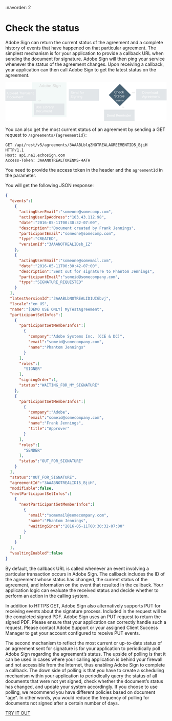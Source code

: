 :navorder: 2

# Check the status

Adobe Sign can return the current status of the agreement and a complete history of events that have happened on that particular agreement. The simplest mechanism is for your application to provide a callback URL when sending the document for signature. Adobe Sign will then ping your service whenever the status of the agreement changes. Upon receiving a callback, your application can then call Adobe Sign to get the latest status on the agreement.

![Checking the status of an agreement](../img/sign_devguide_2.png)

You can also get the most current status of an agreement by sending a GET request to `/agreements/{agreementid}`:

```http
GET /api/rest/v5/agreements/3AAABLblqZNOTREALAGREEMENTID5_BjiH HTTP/1.1
Host: api.na1.echosign.com
Access-Token: 3AAANOTREALTOKENMS-4ATH
```

You need to provide the access token in the header and the `agreementId` in the parameter.

You will get the following JSON response:

```json
{
  "events":[
    {
      "actingUserEmail":"someone@somecomp.com",
      "actingUserIpAddress":"103.43.112.98",
      "date":"2016-05-11T00:30:32-07:00",
      "description":"Document created by Frank Jennings",
      "participantEmail":"someone@somecomp.com",
      "type":"CREATED",
      "versionId":"3AAANOTREALIDsb_IZ"
    },
    {
      "actingUserEmail":"someone@somemail.com",
      "date":"2016-05-11T00:30:42-07:00",
      "description":"Sent out for signature to Phantom Jennings",
      "participantEmail":"someid@somecompany.com",
      "type":"SIGNATURE_REQUESTED"
    }
  ],
  "latestVersionId":"3AAABLbNOTREALID1UIGbvj",
  "locale":"en_US",
  "name":"[DEMO USE ONLY] MyTestAgreement",
  "participantSetInfos":[
    {
      "participantSetMemberInfos":[
        {
          "company":"Adobe Systems Inc. (CCE & DC)",
          "email":"someid@somecompany.com",
          "name":"Phantom Jennings"
        }
      ],
      "roles":[
        "SIGNER"
      ],
      "signingOrder":1,
      "status":"WAITING_FOR_MY_SIGNATURE"
    },
    {
      "participantSetMemberInfos":[
        {
          "company":"Adobe",
          "email":"someid@somecompany.com",
          "name":"Frank Jennings",
          "title":"Approver"
        }
      ],
      "roles":[
        "SENDER"
      ],
      "status":"OUT_FOR_SIGNATURE"
    }
  ],
  "status":"OUT_FOR_SIGNATURE",
  "agreementId":"3AAABNOTREALIDI5_BjiH",
  "modifiable":false,
  "nextParticipantSetInfos":[
    {
      "nextParticipantSetMemberInfos":[
        {
          "email":"somemail@somecompany.com",
          "name":"Phantom Jennings",
          "waitingSince":"2016-05-11T00:30:32-07:00"
        }
      ]
    }
  ],
  "vaultingEnabled":false
}
```

By default, the callback URL is called whenever an event involving a particular transaction occurs in Adobe Sign. The callback includes the ID of the agreement whose status has changed, the current status of the agreement, and information on the event that resulted in the callback. Your application logic can evaluate the received status and decide whether to perform an action in the calling system.

In addition to HTTPS GET, Adobe Sign also alternatively supports PUT for receiving events about the signature process. Included in the request will be the completed signed PDF. Adobe Sign uses an PUT request to return the signed PDF. Please ensure that your application can correctly handle such a request. Please contact Adobe Support or your assigned Client Success Manager to get your account configured to receive PUT events.

The second mechanism to reflect the most current or up-to-date status of an agreement sent for signature is for your application to periodically poll Adobe Sign regarding the agreement&rsquo;s status. The upside of polling is that it can be used in cases where your calling application is behind your firewall and not accessible from the Internet, thus enabling Adobe Sign to complete a callback. The down side of polling is that you have to create a scheduling mechanism within your application to periodically query the status of all documents that were not yet signed, check whether the document&rsquo;s status has changed, and update your system accordingly. If you choose to use polling, we recommend you have different policies based on document "age". In other words, you would reduce the frequency of polling for documents not signed after a certain number of days.

[TRY IT OUT](https://secure.na1.echosign.com/public/docs/restapi/v5#!/agreements/_0_1_2)
